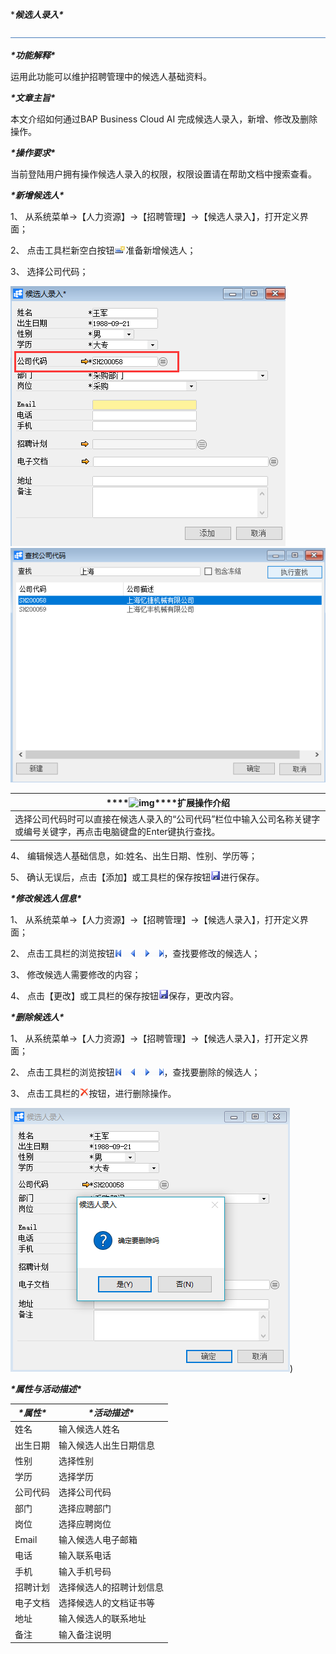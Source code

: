 ****候选人录入\****

![img](图片/标题.png)

***\*功能解释\****

运用此功能可以维护招聘管理中的候选人基础资料。

***\*文章主旨\****

本文介绍如何通过BAP Business Cloud AI 完成候选人录入，新增、修改及删除操作。

***\*操作要求\****

当前登陆用户拥有操作候选人录入的权限，权限设置请在帮助文档中搜索查看。

***\*新增候选人\****

1、 从系统菜单->【人力资源】->【招聘管理】->【候选人录入】，打开定义界面；	

2、 点击工具栏新空白按钮![img](图片/新空白记录.png)准备新增候选人；

3、 选择公司代码；

![img](图片/候选人录入1.png) ![img](图片/候选人录入2.png)

| ***\*![img](file:///C:\Users\ADMINI~1\AppData\Local\Temp\ksohtml\wps5BCE.tmp.png)\****扩展操作介绍 |
| ------------------------------------------------------------ |
| 选择公司代码时可以直接在候选人录入的“公司代码”栏位中输入公司名称关键字或编号关键字，再点击电脑键盘的Enter键执行查找。 |

 

4、 编辑候选人基础信息，如:姓名、出生日期、性别、学历等；

5、 确认无误后，点击【添加】或工具栏的保存按钮![img](图片/保存.png)进行保存。

***\*修改候选人信息\****

1、 从系统菜单->【人力资源】->【招聘管理】->【候选人录入】，打开定义界面；

2、 点击工具栏的浏览按钮![img](图片/翻页.png)，查找要修改的候选人；

3、 修改候选人需要修改的内容；

4、 点击【更改】或工具栏的保存按钮![img](图片/保存.png)保存，更改内容。

***\*删除候选人\****

1、 从系统菜单->【人力资源】->【招聘管理】->【候选人录入】，打开定义界面；

2、 点击工具栏的浏览按钮![img](图片/翻页.png)，查找要删除的候选人；

3、 点击工具栏的![img](图片/删除.png)按钮，进行删除操作。

![img](图片/候选人录入3.png)) 

***\*属性与活动描述\****

| ***\*属性\**** | ***\*活动描述\****       |
| -------------- | ------------------------ |
| 姓名           | 输入候选人姓名           |
| 出生日期       | 输入候选人出生日期信息   |
| 性别           | 选择性别                 |
| 学历           | 选择学历                 |
| 公司代码       | 选择公司代码             |
| 部门           | 选择应聘部门             |
| 岗位           | 选择应聘岗位             |
| Email          | 输入候选人电子邮箱       |
| 电话           | 输入联系电话             |
| 手机           | 输入手机号码             |
| 招聘计划       | 选择候选人的招聘计划信息 |
| 电子文档       | 选择候选人的文档证书等   |
| 地址           | 输入候选人的联系地址     |
| 备注           | 输入备注说明             |

 